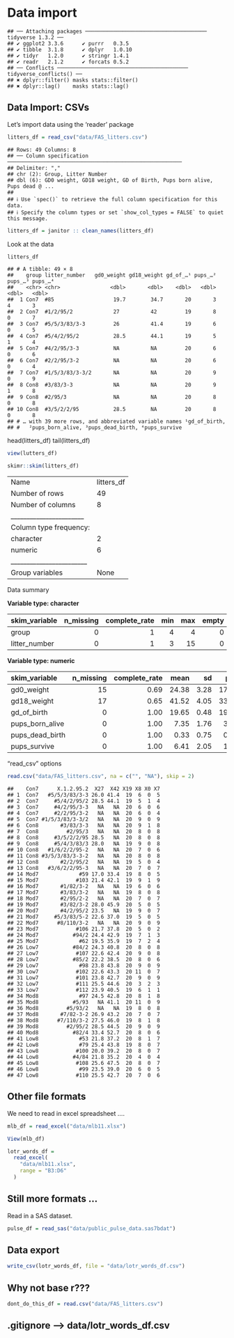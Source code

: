 Data import
================

    ## ── Attaching packages ─────────────────────────────────────── tidyverse 1.3.2 ──
    ## ✔ ggplot2 3.3.6      ✔ purrr   0.3.5 
    ## ✔ tibble  3.1.8      ✔ dplyr   1.0.10
    ## ✔ tidyr   1.2.0      ✔ stringr 1.4.1 
    ## ✔ readr   2.1.2      ✔ forcats 0.5.2 
    ## ── Conflicts ────────────────────────────────────────── tidyverse_conflicts() ──
    ## ✖ dplyr::filter() masks stats::filter()
    ## ✖ dplyr::lag()    masks stats::lag()

## Data Import: CSVs

Let’s import data using the ‘reader’ package

``` r
litters_df = read_csv("data/FAS_litters.csv")
```

    ## Rows: 49 Columns: 8
    ## ── Column specification ────────────────────────────────────────────────────────
    ## Delimiter: ","
    ## chr (2): Group, Litter Number
    ## dbl (6): GD0 weight, GD18 weight, GD of Birth, Pups born alive, Pups dead @ ...
    ## 
    ## ℹ Use `spec()` to retrieve the full column specification for this data.
    ## ℹ Specify the column types or set `show_col_types = FALSE` to quiet this message.

``` r
litters_df = janitor :: clean_names(litters_df)
```

Look at the data

``` r
litters_df
```

    ## # A tibble: 49 × 8
    ##    group litter_number   gd0_weight gd18_weight gd_of_…¹ pups_…² pups_…³ pups_…⁴
    ##    <chr> <chr>                <dbl>       <dbl>    <dbl>   <dbl>   <dbl>   <dbl>
    ##  1 Con7  #85                   19.7        34.7       20       3       4       3
    ##  2 Con7  #1/2/95/2             27          42         19       8       0       7
    ##  3 Con7  #5/5/3/83/3-3         26          41.4       19       6       0       5
    ##  4 Con7  #5/4/2/95/2           28.5        44.1       19       5       1       4
    ##  5 Con7  #4/2/95/3-3           NA          NA         20       6       0       6
    ##  6 Con7  #2/2/95/3-2           NA          NA         20       6       0       4
    ##  7 Con7  #1/5/3/83/3-3/2       NA          NA         20       9       0       9
    ##  8 Con8  #3/83/3-3             NA          NA         20       9       1       8
    ##  9 Con8  #2/95/3               NA          NA         20       8       0       8
    ## 10 Con8  #3/5/2/2/95           28.5        NA         20       8       0       8
    ## # … with 39 more rows, and abbreviated variable names ¹​gd_of_birth,
    ## #   ²​pups_born_alive, ³​pups_dead_birth, ⁴​pups_survive

head(litters_df) tail(litters_df)

``` r
view(lutters_df)
```

``` r
skimr::skim(litters_df)
```

|                                                  |            |
|:-------------------------------------------------|:-----------|
| Name                                             | litters_df |
| Number of rows                                   | 49         |
| Number of columns                                | 8          |
| \_\_\_\_\_\_\_\_\_\_\_\_\_\_\_\_\_\_\_\_\_\_\_   |            |
| Column type frequency:                           |            |
| character                                        | 2          |
| numeric                                          | 6          |
| \_\_\_\_\_\_\_\_\_\_\_\_\_\_\_\_\_\_\_\_\_\_\_\_ |            |
| Group variables                                  | None       |

Data summary

**Variable type: character**

| skim_variable | n_missing | complete_rate | min | max | empty | n_unique | whitespace |
|:--------------|----------:|--------------:|----:|----:|------:|---------:|-----------:|
| group         |         0 |             1 |   4 |   4 |     0 |        6 |          0 |
| litter_number |         0 |             1 |   3 |  15 |     0 |       49 |          0 |

**Variable type: numeric**

| skim_variable   | n_missing | complete_rate |  mean |   sd |   p0 |   p25 |   p50 |   p75 | p100 | hist  |
|:----------------|----------:|--------------:|------:|-----:|-----:|------:|------:|------:|-----:|:------|
| gd0_weight      |        15 |          0.69 | 24.38 | 3.28 | 17.0 | 22.30 | 24.10 | 26.67 | 33.4 | ▃▇▇▆▁ |
| gd18_weight     |        17 |          0.65 | 41.52 | 4.05 | 33.4 | 38.88 | 42.25 | 43.80 | 52.7 | ▃▃▇▂▁ |
| gd_of_birth     |         0 |          1.00 | 19.65 | 0.48 | 19.0 | 19.00 | 20.00 | 20.00 | 20.0 | ▅▁▁▁▇ |
| pups_born_alive |         0 |          1.00 |  7.35 | 1.76 |  3.0 |  6.00 |  8.00 |  8.00 | 11.0 | ▁▃▂▇▁ |
| pups_dead_birth |         0 |          1.00 |  0.33 | 0.75 |  0.0 |  0.00 |  0.00 |  0.00 |  4.0 | ▇▂▁▁▁ |
| pups_survive    |         0 |          1.00 |  6.41 | 2.05 |  1.0 |  5.00 |  7.00 |  8.00 |  9.0 | ▁▃▂▇▇ |

“read_csv” options

``` r
read.csv("data/FAS_litters.csv", na = c("", "NA"), skip = 2)
```

    ##    Con7      X.1.2.95.2  X27  X42 X19 X8 X0 X7
    ## 1  Con7   #5/5/3/83/3-3 26.0 41.4  19  6  0  5
    ## 2  Con7     #5/4/2/95/2 28.5 44.1  19  5  1  4
    ## 3  Con7     #4/2/95/3-3   NA   NA  20  6  0  6
    ## 4  Con7     #2/2/95/3-2   NA   NA  20  6  0  4
    ## 5  Con7 #1/5/3/83/3-3/2   NA   NA  20  9  0  9
    ## 6  Con8       #3/83/3-3   NA   NA  20  9  1  8
    ## 7  Con8         #2/95/3   NA   NA  20  8  0  8
    ## 8  Con8     #3/5/2/2/95 28.5   NA  20  8  0  8
    ## 9  Con8     #5/4/3/83/3 28.0   NA  19  9  0  8
    ## 10 Con8   #1/6/2/2/95-2   NA   NA  20  7  0  6
    ## 11 Con8 #3/5/3/83/3-3-2   NA   NA  20  8  0  8
    ## 12 Con8       #2/2/95/2   NA   NA  19  5  0  4
    ## 13 Con8   #3/6/2/2/95-3   NA   NA  20  7  0  7
    ## 14 Mod7             #59 17.0 33.4  19  8  0  5
    ## 15 Mod7            #103 21.4 42.1  19  9  1  9
    ## 16 Mod7       #1/82/3-2   NA   NA  19  6  0  6
    ## 17 Mod7       #3/83/3-2   NA   NA  19  8  0  8
    ## 18 Mod7       #2/95/2-2   NA   NA  20  7  0  7
    ## 19 Mod7       #3/82/3-2 28.0 45.9  20  5  0  5
    ## 20 Mod7       #4/2/95/2 23.5   NA  19  9  0  7
    ## 21 Mod7     #5/3/83/5-2 22.6 37.0  19  5  0  5
    ## 22 Mod7      #8/110/3-2   NA   NA  20  9  0  9
    ## 23 Mod7            #106 21.7 37.8  20  5  0  2
    ## 24 Mod7           #94/2 24.4 42.9  19  7  1  3
    ## 25 Mod7             #62 19.5 35.9  19  7  2  4
    ## 26 Low7           #84/2 24.3 40.8  20  8  0  8
    ## 27 Low7            #107 22.6 42.4  20  9  0  8
    ## 28 Low7           #85/2 22.2 38.5  20  8  0  6
    ## 29 Low7             #98 23.8 43.8  20  9  0  9
    ## 30 Low7            #102 22.6 43.3  20 11  0  7
    ## 31 Low7            #101 23.8 42.7  20  9  0  9
    ## 32 Low7            #111 25.5 44.6  20  3  2  3
    ## 33 Low7            #112 23.9 40.5  19  6  1  1
    ## 34 Mod8             #97 24.5 42.8  20  8  1  8
    ## 35 Mod8           #5/93   NA 41.1  20 11  0  9
    ## 36 Mod8         #5/93/2   NA   NA  19  8  0  8
    ## 37 Mod8       #7/82-3-2 26.9 43.2  20  7  0  7
    ## 38 Mod8      #7/110/3-2 27.5 46.0  19  8  1  8
    ## 39 Mod8         #2/95/2 28.5 44.5  20  9  0  9
    ## 40 Mod8           #82/4 33.4 52.7  20  8  0  6
    ## 41 Low8             #53 21.8 37.2  20  8  1  7
    ## 42 Low8             #79 25.4 43.8  19  8  0  7
    ## 43 Low8            #100 20.0 39.2  20  8  0  7
    ## 44 Low8           #4/84 21.8 35.2  20  4  0  4
    ## 45 Low8            #108 25.6 47.5  20  8  0  7
    ## 46 Low8             #99 23.5 39.0  20  6  0  5
    ## 47 Low8            #110 25.5 42.7  20  7  0  6

## Other file formats

We need to read in excel spreadsheet ….

``` r
mlb_df = read_excel("data/mlb11.xlsx")
```

``` r
View(mlb_df)
```

``` r
lotr_words_df = 
  read_excel(
    "data/mlb11.xlsx", 
    range = "B3:D6"
  )
```

## Still more formats …

Read in a SAS dataset.

``` r
pulse_df = read_sas("data/public_pulse_data.sas7bdat")
```

## Data export

``` r
write_csv(lotr_words_df, file = "data/lotr_words_df.csv")
```

## Why not base r???

``` r
dont_do_this_df = read.csv("data/FAS_litters.csv")
```

## .gitignore –\> data/lotr_words_df.csv
